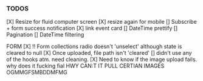 ### TODOS

[X] Resize for fluid computer screen 
[X] resize again for mobile
[] Subscribe + form success notification
[X] link event card
[] DateTime prettify
[] Pagination
[] DateTime filtering

FORM
[X] !! Form collections radio doesn't 'unselect' although state is cleared to null
[X] Once uploaded, file path isn't 'cleared'
[] didn't use any of the hooks atm. need cleaning.
[X] Need to know if the image upload fails. why does it fucking fial HWY CAN:T IT PULL CERTIAN IMAGES OGMMGFSMBDDMFMG